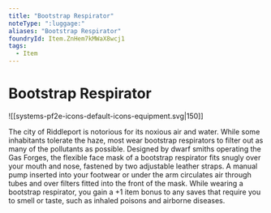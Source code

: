 ```yaml
---
title: "Bootstrap Respirator"
noteType: ":luggage:"
aliases: "Bootstrap Respirator"
foundryId: Item.ZnHem7kMWaX8wcj1
tags:
  - Item
---
```


# Bootstrap Respirator
![[systems-pf2e-icons-default-icons-equipment.svg|150]]

The city of Riddleport is notorious for its noxious air and water. While some inhabitants tolerate the haze, most wear bootstrap respirators to filter out as many of the pollutants as possible. Designed by dwarf smiths operating the Gas Forges, the flexible face mask of a bootstrap respirator fits snugly over your mouth and nose, fastened by two adjustable leather straps. A manual pump inserted into your footwear or under the arm circulates air through tubes and over filters fitted into the front of the mask. While wearing a bootstrap respirator, you gain a +1 item bonus to any saves that require you to smell or taste, such as inhaled poisons and airborne diseases.
